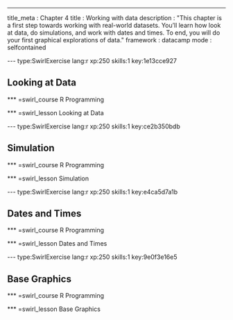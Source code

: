 ---
title_meta  : Chapter 4
title       : Working with data
description : "This chapter is a first step towards working with real-world datasets. You’ll learn how look at data, do simulations, and work with dates and times. To end, you will do your first graphical explorations of data."
framework   : datacamp
mode        : selfcontained

--- type:SwirlExercise lang:r xp:250 skills:1 key:1e13cce927
## Looking at Data

*** =swirl_course
R Programming

*** =swirl_lesson
Looking at Data

--- type:SwirlExercise lang:r xp:250 skills:1 key:ce2b350bdb
## Simulation

*** =swirl_course
R Programming

*** =swirl_lesson
Simulation

--- type:SwirlExercise lang:r xp:250 skills:1 key:e4ca5d7a1b
## Dates and Times

*** =swirl_course
R Programming

*** =swirl_lesson
Dates and Times

--- type:SwirlExercise lang:r xp:250 skills:1 key:9e0f3e16e5
## Base Graphics

*** =swirl_course
R Programming

*** =swirl_lesson
Base Graphics
